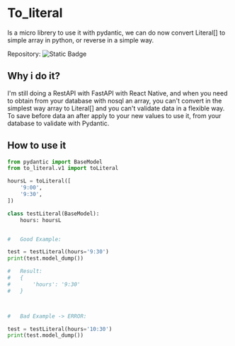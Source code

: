 # To_literal

Is a micro librery to use it with pydantic, we can do now convert Literal[] to simple array in python, or reverse in a simple way.

Repository:
![Static Badge](https://img.shields.io/badge/build-passing-brightgreen?style=for-the-badge&logo=GitHub&logoColor=%23ffffff&label=LINK&color=white&link=https%3A%2F%2Fgithub.com%2FHarryEddward%2Fto_literal%3Ftab%3Dreadme-ov-file)


## Why i do it?

I'm still doing a RestAPI with FastAPI with React Native, and when you need to obtain from your database with nosql an array, you can't convert in the simplest way array to Literal[] and you can't validate data in a flexible way. To save before data an after apply to your new values to use it, from your database to validate with Pydantic.


## How to use it

```python
from pydantic import BaseModel
from to_literal.v1 import toLiteral

hoursL = toLiteral([
    '9:00',
    '9:30',
])

class testLiteral(BaseModel):
    hours: hoursL


#   Good Example:

test = testLiteral(hours='9:30')
print(test.model_dump())

#   Result:
#   { 
#       'hours': '9:30'
#   }



#   Bad Example -> ERROR:

test = testLiteral(hours='10:30')
print(test.model_dump())

```